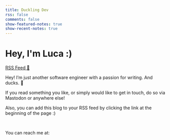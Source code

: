 ```yaml
---
title: Duckling Dev
rss: false
comments: false
show-featured-notes: true
show-recent-notes: true
---
```

# Hey, I'm Luca :)

[RSS Feed 📡](/index.xml)

Hey! I’m just another software engineer with a passion for writing.
And ducks. 🦆

If you read something you like, or simply would like to get in touch, do so via Mastodon or anywhere else!

Also, you can add this blog to your RSS feed by clicking the link at the beginning of the page :)

<br>

You can reach me at: 
<a href="https://github.com/lucabello"><span class="iconify-inline bigger-icon color-hover" data-icon="mdi:github"></span></a>
<a href="https://github.com/lucabello"><span class="iconify-inline bigger-icon color-hover" data-icon="mdi:linkedin"></span></a>
<a href="https://github.com/lucabello"><span class="iconify-inline bigger-icon color-hover" data-icon="mdi:mastodon"></span></a>



